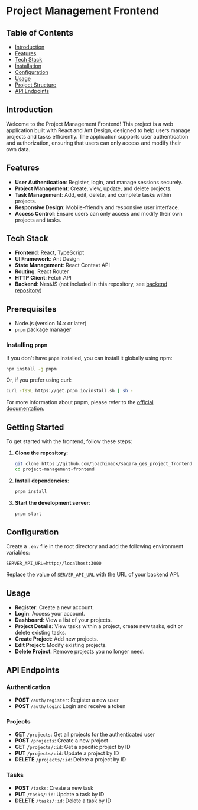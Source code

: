 # Project Management Frontend

## Table of Contents

- [Introduction](#introduction)
- [Features](#features)
- [Tech Stack](#tech-stack)
- [Installation](#installation)
- [Configuration](#configuration)
- [Usage](#usage)
- [Project Structure](#project-structure)
- [API Endpoints](#api-endpoints)

## Introduction

Welcome to the Project Management Frontend! This project is a web application built with React and Ant Design, designed to help users manage projects and tasks efficiently. The application supports user authentication and authorization, ensuring that users can only access and modify their own data.

## Features

- **User Authentication**: Register, login, and manage sessions securely.
- **Project Management**: Create, view, update, and delete projects.
- **Task Management**: Add, edit, delete, and complete tasks within projects.
- **Responsive Design**: Mobile-friendly and responsive user interface.
- **Access Control**: Ensure users can only access and modify their own projects and tasks.

## Tech Stack

- **Frontend**: React, TypeScript
- **UI Framework**: Ant Design
- **State Management**: React Context API
- **Routing**: React Router
- **HTTP Client**: Fetch API
- **Backend**: NestJS (not included in this repository, see [backend repository](https://github.com/joachimaok/saqara_ges_project_backend))

## Prerequisites

- Node.js (version 14.x or later)
- `pnpm` package manager

### Installing `pnpm`

If you don't have `pnpm` installed, you can install it globally using npm:

```bash
npm install -g pnpm
```

Or, if you prefer using curl:

```bash
curl -fsSL https://get.pnpm.io/install.sh | sh -
```

For more information about pnpm, please refer to the [official documentation](https://pnpm.io/).

## Getting Started

To get started with the frontend, follow these steps:

1. **Clone the repository**:

   ```sh
   git clone https://github.com/joachimaok/saqara_ges_project_frontend.git
   cd project-management-frontend
   ```

2. **Install dependencies**:

   ```sh
   pnpm install
   ```

3. **Start the development server**:

   ```sh
   pnpm start
   ```

## Configuration

Create a `.env` file in the root directory and add the following environment variables:

```
SERVER_API_URL=http://localhost:3000
```

Replace the value of `SERVER_API_URL` with the URL of your backend API.

## Usage

- **Register**: Create a new account.
- **Login**: Access your account.
- **Dashboard**: View a list of your projects.
- **Project Details**: View tasks within a project, create new tasks, edit or delete existing tasks.
- **Create Project**: Add new projects.
- **Edit Project**: Modify existing projects.
- **Delete Project**: Remove projects you no longer need.

## API Endpoints

### Authentication

- **POST** `/auth/register`: Register a new user
- **POST** `/auth/login`: Login and receive a token

### Projects

- **GET** `/projects`: Get all projects for the authenticated user
- **POST** `/projects`: Create a new project
- **GET** `/projects/:id`: Get a specific project by ID
- **PUT** `/projects/:id`: Update a project by ID
- **DELETE** `/projects/:id`: Delete a project by ID

### Tasks

- **POST** `/tasks`: Create a new task
- **PUT** `/tasks/:id`: Update a task by ID
- **DELETE** `/tasks/:id`: Delete a task by ID
